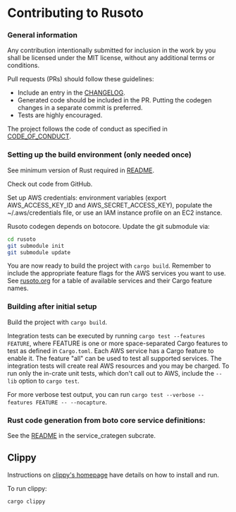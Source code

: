 # Contributing to Rusoto

### General information

Any contribution intentionally submitted for inclusion in the work by you shall be licensed under the MIT license, without any additional terms or conditions.

Pull requests (PRs) should follow these guidelines:
* Include an entry in the [CHANGELOG](CHANGELOG.md).
* Generated code should be included in the PR.  Putting the codegen changes in a separate commit is preferred.
* Tests are highly encouraged.

The project follows the code of conduct as specified in [CODE_OF_CONDUCT](CODE_OF_CONDUCT.md).

### Setting up the build environment (only needed once)

See minimum version of Rust required in [README](README.md).

Check out code from GitHub.

Set up AWS credentials: environment variables (export AWS_ACCESS_KEY_ID and
AWS_SECRET_ACCESS_KEY), populate the ~/.aws/credentials file, or use an
IAM instance profile on an EC2 instance.

Rusoto codegen depends on botocore.  Update the git submodule via:

``` bash
cd rusoto
git submodule init
git submodule update
```

You are now ready to build the project with `cargo build`.
Remember to include the appropriate feature flags for the AWS services you want to use.
See [rusoto.org](https://www.rusoto.org/supported-aws-services.html) for a table of available services and their Cargo feature names.

### Building after initial setup

Build the project with `cargo build`.

Integration tests can be executed by running `cargo test --features FEATURE`, where FEATURE is one or more space-separated Cargo features to test as defined in `Cargo.toml`.
Each AWS service has a Cargo feature to enable it.
The feature "all" can be used to test all supported services.
The integration tests will create real AWS resources and you may be charged.
To run only the in-crate unit tests, which don't call out to AWS, include the `--lib` option to `cargo test`.

For more verbose test output, you can run `cargo test --verbose --features FEATURE -- --nocapture`.

### Rust code generation from boto core service definitions:

See the [README](service_crategen/README.md) in the service_crategen subcrate.

## Clippy

Instructions on [clippy's homepage](https://github.com/Manishearth/rust-clippy) have details on how to install and run.

To run clippy:

`cargo clippy`

